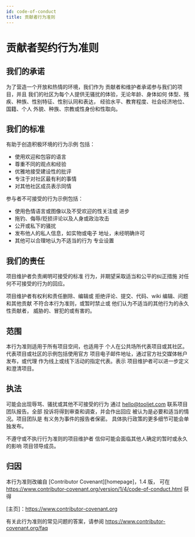 ```yaml
---
id: code-of-conduct
title: 贡献者行为准则
---
```


# 贡献者契约行为准则

## 我们的承诺

为了营造一个开放和热情的环境，我们作为
贡献者和维护者承诺参与我们的项目，并且
我们的社区为每个人提供无骚扰的体验，无论年龄、身体如何
体型、残疾、种族、性别特征、性别认同和表达，
经验水平、教育程度、社会经济地位、国籍、个人
外貌、种族、宗教或性身份和性取向。

## 我们的标准

有助于创造积极环境的行为示例
包括：

* 使用欢迎和包容的语言
* 尊重不同的观点和经验
* 优雅地接受建设性的批评
* 专注于对社区最有利的事情
* 对其他社区成员表示同情

参与者不可接受的行为示例包括：

* 使用色情语言或图像以及不受欢迎的性关注或
  进步
* 拖钓、侮辱/贬损评论以及人身或政治攻击
* 公开或私下的骚扰
* 发布他人的私人信息，如实物或电子
  地址，未经明确许可
* 其他可以合理地认为不适当的行为
  专业设置

## 我们的责任

项目维护者负责阐明可接受的标准
行为，并期望采取适当和公平的纠正措施
对任何不可接受的行为的回应。

项目维护者有权利和责任删除、编辑或
拒绝评论、提交、代码、wiki 编辑、问题和其他贡献
不符合本行为准则，或暂时禁止或
他们认为不适当的其他行为的永久性贡献者，
威胁的、冒犯的或有害的。

## 范围

本行为准则适用于所有项目空间，也适用于
个人在公共场所代表项目或其社区。
代表项目或社区的示例包括使用官方
项目电子邮件地址，通过官方社交媒体帐户发布，或代理
作为线上或线下活动的指定代表。表示
项目维护者可以进一步定义和澄清项目。

## 执法

可能会出现辱骂、骚扰或其他不可接受的行为
通过 hello@tooljet.com 联系项目团队报告。全部
投诉将得到审查和调查，并会作出回应
被认为是必要和适当的情况。项目团队是
有义务为事件的报告者保密。
具体执行政策的更多细节可能会单独发布。

不遵守或不执行行为准则的项目维护者
信仰可能会面临其他人确定的暂时或永久的影响
项目领导成员。

## 归因

本行为准则改编自 [Contributor Covenant][homepage]，1.4 版，
可在 https://www.contributor-covenant.org/version/1/4/code-of-conduct.html 获得

[主页]：https://www.contributor-covenant.org

有关此行为准则的常见问题的答案，请参阅
https://www.contributor-covenant.org/faq